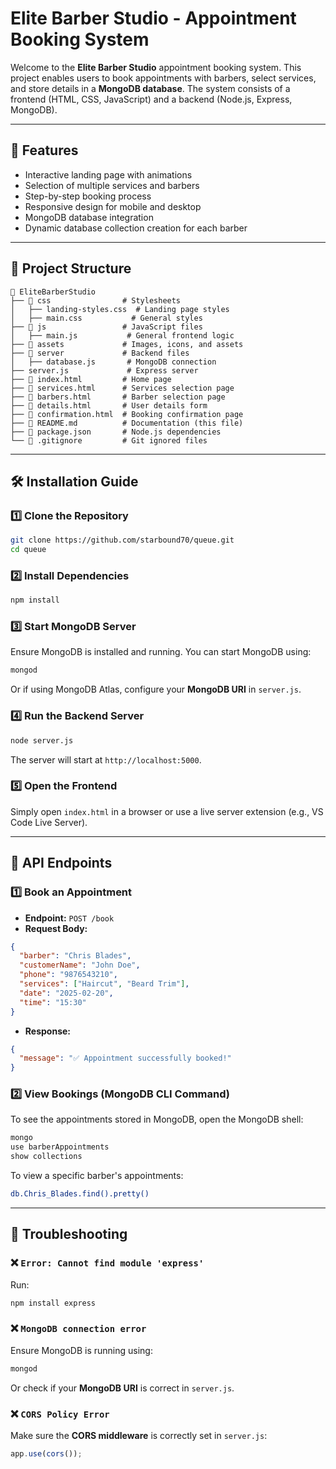 # Elite Barber Studio - Appointment Booking System

Welcome to the **Elite Barber Studio** appointment booking system. This project enables users to book appointments with barbers, select services, and store details in a **MongoDB database**. The system consists of a frontend (HTML, CSS, JavaScript) and a backend (Node.js, Express, MongoDB).

---

## 📌 Features
- Interactive landing page with animations
- Selection of multiple services and barbers
- Step-by-step booking process
- Responsive design for mobile and desktop
- MongoDB database integration
- Dynamic database collection creation for each barber

---

## 📁 Project Structure
```
📂 EliteBarberStudio
├── 📂 css                # Stylesheets
│   ├── landing-styles.css  # Landing page styles
│   ├── main.css           # General styles
├── 📂 js                 # JavaScript files
│   ├── main.js           # General frontend logic
├── 📂 assets             # Images, icons, and assets
├── 📂 server             # Backend files         
│   ├── database.js       # MongoDB connection
├── server.js             # Express server
├── 📜 index.html         # Home page
├── 📜 services.html      # Services selection page
├── 📜 barbers.html       # Barber selection page
├── 📜 details.html       # User details form
├── 📜 confirmation.html  # Booking confirmation page
├── 📜 README.md          # Documentation (this file)
├── 📜 package.json       # Node.js dependencies
└── 📜 .gitignore         # Git ignored files
```

---

## 🛠 Installation Guide

### 1️⃣ Clone the Repository
```sh
git clone https://github.com/starbound70/queue.git
cd queue
```

### 2️⃣ Install Dependencies
```sh
npm install
```

### 3️⃣ Start MongoDB Server
Ensure MongoDB is installed and running. You can start MongoDB using:
```sh
mongod
```
Or if using MongoDB Atlas, configure your **MongoDB URI** in `server.js`.

### 4️⃣ Run the Backend Server
```sh
node server.js
```
The server will start at `http://localhost:5000`.

### 5️⃣ Open the Frontend
Simply open `index.html` in a browser or use a live server extension (e.g., VS Code Live Server).

---

## 🚀 API Endpoints
### 1️⃣ **Book an Appointment**
- **Endpoint:** `POST /book`
- **Request Body:**
```json
{
  "barber": "Chris Blades",
  "customerName": "John Doe",
  "phone": "9876543210",
  "services": ["Haircut", "Beard Trim"],
  "date": "2025-02-20",
  "time": "15:30"
}
```
- **Response:**
```json
{
  "message": "✅ Appointment successfully booked!"
}
```

### 2️⃣ **View Bookings (MongoDB CLI Command)**
To see the appointments stored in MongoDB, open the MongoDB shell:
```sh
mongo
use barberAppointments
show collections
```
To view a specific barber's appointments:
```sh
db.Chris_Blades.find().pretty()
```

---

## 📌 Troubleshooting

### ❌ `Error: Cannot find module 'express'`
Run:
```sh
npm install express
```

### ❌ `MongoDB connection error`
Ensure MongoDB is running using:
```sh
mongod
```
Or check if your **MongoDB URI** is correct in `server.js`.

### ❌ `CORS Policy Error`
Make sure the **CORS middleware** is correctly set in `server.js`:
```js
app.use(cors());
```


